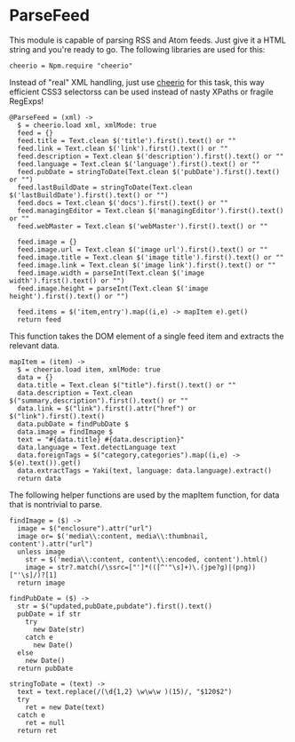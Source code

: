 # ParseFeed
This module is capable of parsing RSS and Atom feeds. Just give it a
HTML string and you're ready to go. The following libraries are used for this:

    cheerio = Npm.require "cheerio"

Instead of "real" XML handling, just use
[cheerio](https://github.com/cheeriojs/cheerio) for this task, this way
efficient CSS3 selectorss can be used instead of nasty XPaths or
fragile RegExps!

    @ParseFeed = (xml) ->
      $ = cheerio.load xml, xmlMode: true
      feed = {}
      feed.title = Text.clean $('title').first().text() or ""
      feed.link = Text.clean $('link').first().text() or ""
      feed.description = Text.clean $('description').first().text() or ""
      feed.language = Text.clean $('language').first().text() or ""
      feed.pubDate = stringToDate(Text.clean $('pubDate').first().text() or "")
      feed.lastBuildDate = stringToDate(Text.clean $('lastBuildDate').first().text() or "")
      feed.docs = Text.clean $('docs').first().text() or ""
      feed.managingEditor = Text.clean $('managingEditor').first().text() or ""
      feed.webMaster = Text.clean $('webMaster').first().text() or ""

      feed.image = {}
      feed.image.url = Text.clean $('image url').first().text() or ""
      feed.image.title = Text.clean $('image title').first().text() or ""
      feed.image.link = Text.clean $('image link').first().text() or ""
      feed.image.width = parseInt(Text.clean $('image width').first().text() or "")
      feed.image.height = parseInt(Text.clean $('image height').first().text() or "")

      feed.items = $('item,entry').map((i,e) -> mapItem e).get()
      return feed

This function takes the DOM element of a single feed item and extracts the
relevant data.

    mapItem = (item) ->
      $ = cheerio.load item, xmlMode: true
      data = {}
      data.title = Text.clean $("title").first().text() or ""
      data.description = Text.clean $("summary,description").first().text() or ""
      data.link = $("link").first().attr("href") or $("link").first().text()
      data.pubDate = findPubDate $
      data.image = findImage $
      text = "#{data.title} #{data.description}"
      data.language = Text.detectLanguage text
      data.foreignTags = $("category,categories").map((i,e) -> $(e).text()).get()
      data.extractTags = Yaki(text, language: data.language).extract()
      return data

The following helper functions are used by the mapItem function, for data
that is nontrivial to parse.

    findImage = ($) ->
      image = $("enclosure").attr("url")
      image or= $('media\\:content, media\\:thumbnail, content').attr("url")
      unless image
        str = $('media\\:content, content\\:encoded, content').html()
        image = str?.match(/\ssrc=["']*(([^'"\s]+)\.(jpe?g)|(png))["'\s]/)?[1]
      return image

    findPubDate = ($) ->
      str = $("updated,pubDate,pubdate").first().text()
      pubDate = if str
        try
          new Date(str)
        catch e
          new Date()
      else
        new Date()
      return pubDate

    stringToDate = (text) ->
      text = text.replace(/(\d{1,2} \w\w\w )(15)/, "$120$2")
      try
        ret = new Date(text)
      catch e
        ret = null
      return ret
